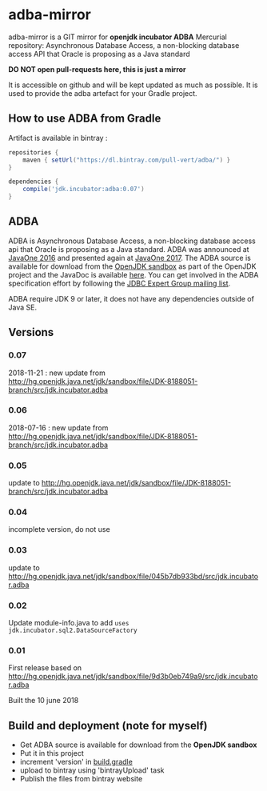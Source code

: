 # adba-mirror

adba-mirror is a GIT mirror for **openjdk incubator ADBA** Mercurial repository: Asynchronous Database Access, a non-blocking database access API that Oracle is proposing as a Java standard

**DO NOT open pull-requests here, this is just a mirror**

It is accessible on github and will be kept updated as much as possible.
It is used to provide the adba artefact for your Gradle project.

## How to use ADBA from Gradle

Artifact is available in bintray :

```groovy
repositories {
    maven { setUrl("https://dl.bintray.com/pull-vert/adba/") }
}

dependencies {
    compile('jdk.incubator:adba:0.07')
}
```

## ADBA
ADBA is Asynchronous Database Access, a non-blocking database access api that 
Oracle is proposing as a Java standard. ADBA was announced at 
[JavaOne 2016](https://static.rainfocus.com/oracle/oow16/sess/1461693351182001EmRq/ppt/CONF1578%2020160916.pdf) 
and presented again at [JavaOne 2017](http://www.oracle.com/technetwork/database/application-development/jdbc/con1491-3961036.pdf). 
The ADBA source is available for download from the [OpenJDK sandbox](http://hg.openjdk.java.net/jdk/sandbox/file/JDK-8188051-branch/src/jdk.incubator.adba) 
as part of the OpenJDK project and the JavaDoc is available [here](http://cr.openjdk.java.net/~lancea/8188051/apidoc/jdk/incubator/sql2/package-summary.html). 
You can get involved in the ADBA specification effort by following the 
[JDBC Expert Group mailing list](http://mail.openjdk.java.net/pipermail/jdbc-spec-discuss/).

ADBA require JDK 9 or later, it does not have any dependencies outside of Java SE.

## Versions

### 0.07
2018-11-21 : new update from http://hg.openjdk.java.net/jdk/sandbox/file/JDK-8188051-branch/src/jdk.incubator.adba

### 0.06
2018-07-16 : new update from http://hg.openjdk.java.net/jdk/sandbox/file/JDK-8188051-branch/src/jdk.incubator.adba

### 0.05
update to http://hg.openjdk.java.net/jdk/sandbox/file/JDK-8188051-branch/src/jdk.incubator.adba

### 0.04
incomplete version, do not use

### 0.03
update to http://hg.openjdk.java.net/jdk/sandbox/file/045b7db933bd/src/jdk.incubator.adba

### 0.02
Update module-info.java to add `uses jdk.incubator.sql2.DataSourceFactory`

### 0.01
First release based on http://hg.openjdk.java.net/jdk/sandbox/file/9d3b0eb749a9/src/jdk.incubator.adba

Built the 10 june 2018


## Build and deployment (note for myself)

* Get ADBA source is available for download from the **OpenJDK sandbox**
* Put it in this project
* increment 'version' in [build.gradle](build.gradle)
* upload to bintray using 'bintrayUpload' task
* Publish the files from bintray website
